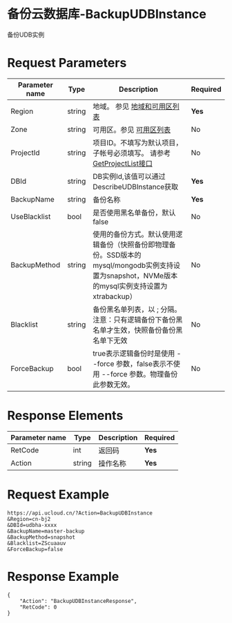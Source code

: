 # 备份云数据库-BackupUDBInstance

备份UDB实例

# Request Parameters
|Parameter name|Type|Description|Required|
|---|---|---|---|
|Region|string|地域。 参见 [地域和可用区列表](https://docs.ucloud.cn/api/summary/regionlist)|**Yes**|
|Zone|string|可用区。参见 [可用区列表](https://docs.ucloud.cn/api/summary/regionlist)|No|
|ProjectId|string|项目ID。不填写为默认项目，子帐号必须填写。 请参考[GetProjectList接口](https://docs.ucloud.cn/api/summary/get_project_list)|No|
|DBId|string|DB实例Id,该值可以通过DescribeUDBInstance获取|**Yes**|
|BackupName|string|备份名称|**Yes**|
|UseBlacklist|bool|是否使用黑名单备份，默认false|No|
|BackupMethod|string|使用的备份方式。默认使用逻辑备份（快照备份即物理备份。SSD版本的mysql/mongodb实例支持设置为snapshot，NVMe版本的mysql实例支持设置为xtrabackup）|No|
|Blacklist|string|备份黑名单列表，以 ; 分隔。注意：只有逻辑备份下备份黑名单才生效，快照备份备份黑名单下无效|No|
|ForceBackup|bool|true表示逻辑备份时是使用 --force 参数，false表示不使用 --force 参数。物理备份此参数无效。|No|

# Response Elements
|Parameter name|Type|Description|Required|
|---|---|---|---|
|RetCode|int|返回码|**Yes**|
|Action|string|操作名称|**Yes**|

# Request Example
```
https://api.ucloud.cn/?Action=BackupUDBInstance    
&Region=cn-bj2
&DBId=udbha-xxxx
&BackupName=master-backup
&BackupMethod=snapshot
&Blacklist=ZScuaauv
&ForceBackup=false
```

# Response Example
```
{
    "Action": "BackupUDBInstanceResponse", 
    "RetCode": 0
}
```

